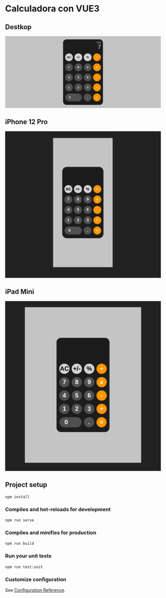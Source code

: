 # Calculadora con VUE3

## Destkop
![alt text for screen readers](/pictures/calculator-pic "A calculator centered perfectly in axis x and y")

## iPhone 12 Pro
![alt text for screen readers](/pictures/calculator-iphone12pro.png "A calculator centered perfectly in axis x and y")

## iPad Mini
![alt text for screen readers](/pictures/calculator-ipad-mini.png "A calculator centered perfectly in axis x and y")


## Project setup
```
npm install
```

### Compiles and hot-reloads for development
```
npm run serve
```

### Compiles and minifies for production
```
npm run build
```

### Run your unit tests
```
npm run test:unit
```

### Customize configuration
See [Configuration Reference](https://cli.vuejs.org/config/).
